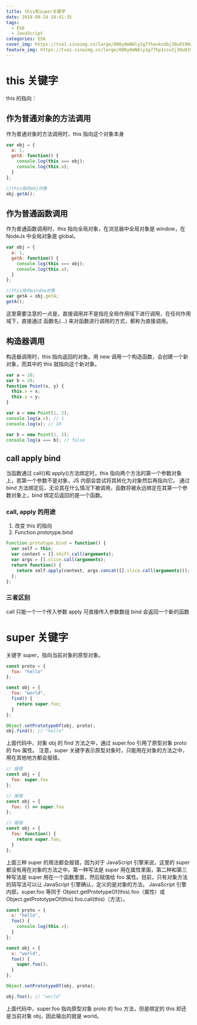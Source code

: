 ```yaml
---
title: this和super关键字
date: 2018-09-24 18:41:35
tags:
  - ES6
  - JavaScript
categories: ES6
cover_img: https://tva1.sinaimg.cn/large/006y8mN6ly1g77houkndbj30u0190qv6.jpg
feature_img: https://tva1.sinaimg.cn/large/006y8mN6ly1g77hp1ssv2j30u01907wp.jpg
---
```


# this 关键字

this 的指向：

## 作为普通对象的方法调用

作为普通对象的方法调用时，this 指向这个对象本身

<!-- more -->

```javascript
var obj = {
  a: 1,
  getA: function() {
    console.log(this === obj);
    console.log(this.a);
  }
};

//this指向obj对象
obj.getA();
```

## 作为普通函数调用

作为普通函数调用时，this 指向全局对象，在浏览器中全局对象是 window，在 NodeJs 中全局对象是 global。

```javascript
var obj = {
  a: 1,
  getA: function() {
    console.log(this === obj);
    console.log(this.a);
  }
};

//this指向window对象
var getA = obj.getA;
getA();
```

这里需要注意的一点是，直接调用并不是指在全局作用域下进行调用，在任何作用域下，直接通过 函数名(...) 来对函数进行调用的方式，都称为直接调用。

## 构造器调用

构造器调用时，this 指向返回的对象。用 new 调用一个构造函数，会创建一个新对象，而其中的 this 就指向这个新对象。

```javascript
var a = 10;
var b = 20;
function Point(x, y) {
  this.x = x;
  this.y = y;
}

var a = new Point(1, 2);
console.log(a.x); // 1
console.log(x); // 10

var b = new Point(1, 2);
console.log(a === b); // false
```

## call apply bind

当函数通过 call()和 apply()方法绑定时，this 指向两个方法的第一个参数对象上，若第一个参数不是对象，JS 内部会尝试将其转化为对象然后再指向它。
通过 bind 方法绑定后，无论其在什么情况下被调用，函数将被永远绑定在其第一个参数对象上，bind 绑定后返回的是一个函数。

### call, apply 的用途

1. 改变 this 的指向
2. Function.prototype.bind

```javascript
Function.prototype.bind = function() {
  var self = this;
  var context = [].shift.call(arguments);
  var args = [].slice.call(arguments);
  return function() {
    return self.apply(context, args.concat([].slice.call(arguments)));
  };
};
```

### 三者区别

call 只能一个一个传入参数
apply 可直接传入参数数组
bind 会返回一个新的函数

# super 关键字

关键字 super，指向当前对象的原型对象。

```javascript
const proto = {
  foo: "hello"
};

const obj = {
  foo: "world",
  find() {
    return super.foo;
  }
};

Object.setPrototypeOf(obj, proto);
obj.find(); // "hello"
```

上面代码中，对象 obj 的 find 方法之中，通过 super.foo 引用了原型对象 proto 的 foo 属性。
注意，super 关键字表示原型对象时，只能用在对象的方法之中，用在其他地方都会报错。

```javascript
// 报错
const obj = {
  foo: super.foo
};

// 报错
const obj = {
  foo: () => super.foo
};

// 报错
const obj = {
  foo: function() {
    return super.foo;
  }
};
```

上面三种 super 的用法都会报错，因为对于 JavaScript 引擎来说，这里的 super 都没有用在对象的方法之中。第一种写法是 super 用在属性里面，第二种和第三种写法是 super 用在一个函数里面，然后赋值给 foo 属性。目前，只有对象方法的简写法可以让 JavaScript 引擎确认，定义的是对象的方法。
JavaScript 引擎内部，super.foo 等同于 Object.getPrototypeOf(this).foo（属性）或 Object.getPrototypeOf(this).foo.call(this)（方法）。

```javascript
const proto = {
  x: "hello",
  foo() {
    console.log(this.x);
  }
};

const obj = {
  x: "world",
  foo() {
    super.foo();
  }
};

Object.setPrototypeOf(obj, proto);

obj.foo(); // "world"
```

上面代码中，super.foo 指向原型对象 proto 的 foo 方法，但是绑定的 this 却还是当前对象 obj，因此输出的就是 world。
